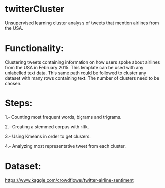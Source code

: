 # twitterCluster
Unsupervised learning cluster analysis of tweets that mention airlines from the USA.

# Functionality: 
Clustering tweets containing information on how users spoke about airlines from the USA in February 2015. This template can be used with any unlabelled text data. This same path could be followed to cluster any dataset with many rows containing text. The number of clusters need to be chosen.

# Steps: 
<p>1.- Counting most frequent words, bigrams and trigrams.</p>
<p>2.- Creating a stemmed corpus with nltk.</p>
<p>3.- Using Kmeans in order to get clusters.</p>
<p>4.- Analyzing most representative tweet from each cluster.</p>

# Dataset: 
https://www.kaggle.com/crowdflower/twitter-airline-sentiment

